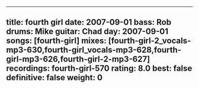 
---
title: fourth girl
date: 2007-09-01
bass:	Rob
drums:	Mike
guitar:	Chad
day: 2007-09-01
songs: [fourth-girl]
mixes: [fourth-girl-2_vocals-mp3-630,fourth-girl_vocals-mp3-628,fourth-girl-mp3-626,fourth-girl-2-mp3-627]
recordings: fourth-girl-570
rating: 8.0
best: false
definitive: false
weight: 0
---

